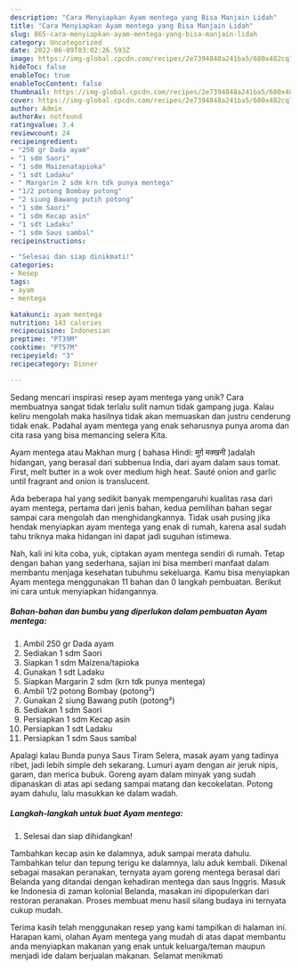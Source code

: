 ```yaml
---
description: "Cara Menyiapkan Ayam mentega yang Bisa Manjain Lidah"
title: "Cara Menyiapkan Ayam mentega yang Bisa Manjain Lidah"
slug: 865-cara-menyiapkan-ayam-mentega-yang-bisa-manjain-lidah
category: Uncategorized
date: 2022-06-09T03:02:26.593Z
image: https://img-global.cpcdn.com/recipes/2e7394848a241ba5/680x482cq70/ayam-mentega-foto-resep-utama.jpg
hideToc: false
enableToc: true
enableTocContent: false
thumbnail: https://img-global.cpcdn.com/recipes/2e7394848a241ba5/680x482cq70/ayam-mentega-foto-resep-utama.jpg
cover: https://img-global.cpcdn.com/recipes/2e7394848a241ba5/680x482cq70/ayam-mentega-foto-resep-utama.jpg
author: Admin
authorAv: notfound
ratingvalue: 3.4
reviewcount: 24
recipeingredient:
- "250 gr Dada ayam"
- "1 sdm Saori"
- "1 sdm Maizenatapioka"
- "1 sdt Ladaku"
- " Margarin 2 sdm krn tdk punya mentega"
- "1/2 potong Bombay potong"
- "2 siung Bawang putih potong"
- "1 sdm Saori"
- "1 sdm Kecap asin"
- "1 sdt Ladaku"
- "1 sdm Saus sambal"
recipeinstructions:

- "Selesai dan siap dinikmati!"
categories:
- Resep
tags:
- ayam
- mentega

katakunci: ayam mentega 
nutrition: 143 calories
recipecuisine: Indonesian
preptime: "PT39M"
cooktime: "PT57M"
recipeyield: "3"
recipecategory: Dinner

---
```





Sedang mencari inspirasi resep ayam mentega yang unik? Cara membuatnya sangat tidak terlalu sulit namun tidak gampang juga. Kalau keliru mengolah maka hasilnya tidak akan memuaskan dan justru cenderung tidak enak. Padahal ayam mentega yang enak seharusnya punya aroma dan cita rasa yang bisa memancing selera Kita.





Ayam mentega atau Makhan murg ( bahasa Hindi: मुर्ग़ मक्खनी )adalah hidangan, yang berasal dari subbenua India, dari ayam dalam saus tomat. First, melt butter in a wok over medium high heat. Sauté onion and garlic until fragrant and onion is translucent.

Ada beberapa hal yang sedikit banyak mempengaruhi kualitas rasa dari ayam mentega, pertama dari jenis bahan, kedua pemilihan bahan segar sampai cara mengolah dan menghidangkannya. Tidak usah pusing jika hendak menyiapkan ayam mentega yang enak di rumah, karena asal sudah tahu triknya maka hidangan ini dapat jadi suguhan istimewa.






Nah, kali ini kita coba, yuk, ciptakan ayam mentega sendiri di rumah. Tetap dengan bahan yang sederhana, sajian ini bisa memberi manfaat dalam membantu menjaga kesehatan tubuhmu sekeluarga. Kamu bisa menyiapkan Ayam mentega menggunakan 11 bahan dan 0 langkah pembuatan. Berikut ini cara untuk menyiapkan hidangannya.

<!--inarticleads1-->

##### Bahan-bahan dan bumbu yang diperlukan dalam pembuatan Ayam mentega:

1. Ambil 250 gr Dada ayam
1. Sediakan 1 sdm Saori
1. Siapkan 1 sdm Maizena/tapioka
1. Gunakan 1 sdt Ladaku
1. Siapkan  Margarin 2 sdm (krn tdk punya mentega)
1. Ambil 1/2 potong Bombay (potong²)
1. Gunakan 2 siung Bawang putih (potong²)
1. Sediakan 1 sdm Saori
1. Persiapkan 1 sdm Kecap asin
1. Persiapkan 1 sdt Ladaku
1. Persiapkan 1 sdm Saus sambal


Apalagi kalau Bunda punya Saus Tiram Selera, masak ayam yang tadinya ribet, jadi lebih simple deh sekarang. Lumuri ayam dengan air jeruk nipis, garam, dan merica bubuk. Goreng ayam dalam minyak yang sudah dipanaskan di atas api sedang sampai matang dan kecokelatan. Potong ayam dahulu, lalu masukkan ke dalam wadah. 

<!--inarticleads2-->

##### Langkah-langkah untuk buat Ayam mentega:


1. Selesai dan siap dihidangkan!

Tambahkan kecap asin ke dalamnya, aduk sampai merata dahulu. Tambahkan telur dan tepung terigu ke dalamnya, lalu aduk kembali. Dikenal sebagai masakan peranakan, ternyata ayam goreng mentega berasal dari Belanda yang ditandai dengan kehadiran mentega dan saus Inggris. Masuk ke Indonesia di zaman kolonial Belanda, masakan ini dipopulerkan dari restoran peranakan. Proses membuat menu hasil silang budaya ini ternyata cukup mudah. 

Terima kasih telah menggunakan resep yang kami tampilkan di halaman ini. Harapan kami, olahan Ayam mentega yang mudah di atas dapat membantu anda menyiapkan makanan yang enak untuk keluarga/teman maupun menjadi ide dalam berjualan makanan. Selamat menikmati
